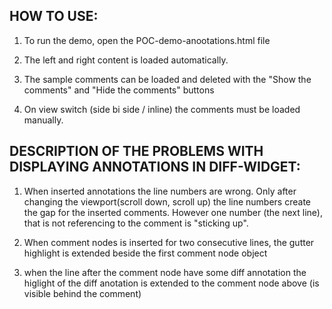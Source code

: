 ## HOW TO USE:

1. To run the demo, open the POC-demo-anootations.html file

2. The left and right content is loaded automatically.

3. The sample comments can be loaded and deleted with the "Show the comments" and "Hide the comments" buttons

4. On view switch (side bi side / inline) the comments must be loaded manually.

## DESCRIPTION OF THE PROBLEMS WITH DISPLAYING ANNOTATIONS IN DIFF-WIDGET:
1. When inserted annotations the line numbers are wrong. Only after changing the viewport(scroll down, scroll up) the line numbers create the gap for the inserted comments. However one number (the next line), that is not referencing to the comment is "sticking up".

2. When comment nodes is inserted for two consecutive lines, the gutter highlight is extended beside the first comment node object

3. when the line after the comment node have some diff annotation the higlight of the diff anotation is extended to the comment node above (is visible behind the comment)

